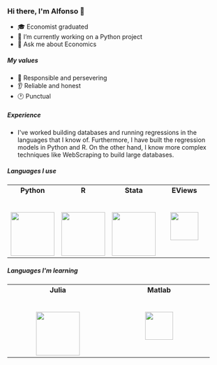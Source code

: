 ### Hi there, I'm Alfonso 👋

- 🎓 Economist graduated
- 🔭 I’m currently working on a Python project
- 💬 Ask me about Economics

##### My values
- 🏃 Responsible and persevering
- 👂 Reliable and honest
- 🕐 Punctual

##### Experience

- I've worked building databases and running regressions in the languages that I know of. Furthermore, I have built the regression models in Python and R. On the other hand, I know more complex techniques like WebScraping to build large databases.

##### Languages I use

<table>
  <tbody>
    <tr valign="top">
      <td width="25%" align="center">
	      <span><strong>Python</strong></span><br><br><br>
        <img height="100px" src="https://upload.wikimedia.org/wikipedia/commons/thumb/c/c3/Python-logo-notext.svg/1200px-Python-logo-notext.svg.png">
      </td>
      <td width="25%" align="center">
	      <span><strong>R</strong></span><br><br><br>
        <img height="100px" src="https://upload.wikimedia.org/wikipedia/commons/thumb/1/1b/R_logo.svg/1086px-R_logo.svg.png" >
      </td>
      <td width="25%" align="center">
        <span><strong>Stata</strong></span><br><br><br>
        <img height="100px" src="https://upload.wikimedia.org/wikipedia/commons/7/79/Stata_logo_med_blue.png">
      </td>
      <td width="25%" align="center">
        <span><strong>EViews</strong></span><br><br><br>
        <img height="64px" src="https://upload.wikimedia.org/wikipedia/en/thumb/3/37/EViews_logo.svg/1920px-EViews_logo.svg.png">
      </td>
     </tr>
  </tbody>
</table>

##### Languages I'm learning 

<table>
  <tbody>
    <tr valign="top">
      <td width="25%" align="center">
	      <span><strong>Julia</strong></span><br><br><br>
        <img height="100px" src="https://upload.wikimedia.org/wikipedia/commons/thumb/1/1f/Julia_Programming_Language_Logo.svg/1920px-Julia_Programming_Language_Logo.svg.png">
      </td>
      <td width="25%" align="center">
	      <span><strong>Matlab</strong></span><br><br><br>
        <img height="64px" src="https://upload.wikimedia.org/wikipedia/commons/2/21/Matlab_Logo.png?20170128174110">
     </tr>
  </tbody>
</table>
